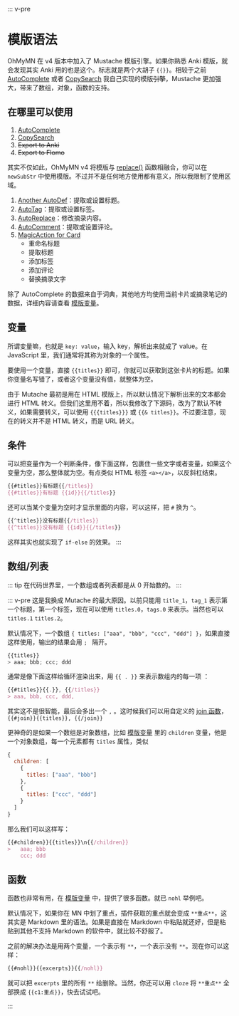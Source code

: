 ::: v-pre

# 模版语法

OhMyMN 在 v4 版本中加入了 Mustache 模版引擎。如果你熟悉 Anki 模版，就会发现其实 Anki 用的也是这个。标志就是两个大胡子 `{{}}`。相较于之前 [AutoComplete](modules/autocomplete) 或者 [CopySearch](modules/copysearch) 我自己实现的模版~~引擎~~，Mustache 更加强大，带来了数组，对象，函数的支持。

## 在哪里可以使用

1. [AutoComplete](modules/autocomplete)
2. [CopySearch](modules/copysearch)
3. ~~Export to Anki~~
4. ~~Export to Flomo~~

其实不仅如此，OhMyMN v4 将模版与 [replace()](replace) 函数相融合，你可以在 `newSubStr` 中使用模版。不过并不是任何地方使用都有意义，所以我限制了使用区域。

1. [Another AutoDef](modules/anotherautodef)：提取或设置标题。
2. [AutoTag](modules/autotag.md)：提取或设置标签。
3. [AutoReplace](modules/autoreplace.md)：修改摘录内容。
4. [AutoComment](modules/autocomment.md)：提取或设置评论。
5. [MagicAction for Card](modules/magicaction4card)
   - 重命名标题
   - 提取标题
   - 添加标签
   - 添加评论
   - 替换摘录文字

除了 AutoComplete 的数据来自于词典，其他地方均使用当前卡片或摘录笔记的数据，详细内容请查看 [模版变量](vars.md)。

## 变量

所谓变量嘛，也就是 `key: value`，输入 key，解析出来就成了 value。在 JavaScript 里，我们通常将其称为对象的一个属性。

要使用一个变量，直接 `{{titles}}` 即可，你就可以获取到这张卡片的标题。如果你变量名写错了，或者这个变量没有值，就整体为空。

由于 Mutache 最初是用在 HTML 模版上，所以默认情况下解析出来的文本都会进行 HTML 转义。但我们这里用不着，所以我修改了下源码，改为了默认不转义，如果需要转义，可以使用 `{{{titles}}}` 或 `{{& titles}}`。不过要注意，现在的转义并不是 HTML 转义，而是 URL 转义。

## 条件

可以把变量作为一个判断条件，像下面这样，包裹住一些文字或者变量，如果这个变量为空，那么整体就为空。有点类似 HTML 标签 `<a></a>`，以反斜杠结束。

```js
{{#titles}}有标题{{/titles}}
{{#titles}}有标题 {{id}}{{/titles}}
```

还可以当某个变量为空时才显示里面的内容，可以这样，把 `#` 换为 `^`。

```js
{{^titles}}没有标题{{/titles}}
{{^titles}}没有标题 {{id}}{{/titles}}
```

这样其实也就实现了 `if-else` 的效果。
:::

## 数组/列表

::: tip
在代码世界里，一个数组或者列表都是从 0 开始数的。
:::

::: v-pre
这是我换成 Mutache 的最大原因。以前只能用 `title_1`，`tag_1` 表示第一个标题，第一个标签，现在可以使用 `titles.0`，`tags.0` 来表示。当然也可以 `titles.1` `titles.2`。

默认情况下，一个数组 `{ titles: ["aaa", "bbb", "ccc", "ddd"] }`，如果直接这样使用，输出的结果会用 `; ` 隔开。

```js
{{titles}}
> aaa; bbb; ccc; ddd
```

通常是像下面这样给循环渲染出来，用 `{{ . }}` 来表示数组内的每一项 ：

```js
{{#titles}}{{.}}, {{/titles}}
> aaa, bbb, ccc, ddd,
```

其实这不是很智能，最后会多出一个 `,` 。这时候我们可以用自定义的 [join 函数](vars.md#函数)，`{{#join}}{{titles}}, {{/join}}`

更神奇的是如果一个数组是对象数组，比如 [模版变量](vars) 里的 `children` 变量，他是一个对象数组，每一个元素都有 `titles` 属性，类似

```js
{
  children: [
    {
      titles: ["aaa", "bbb"]
    },
    {
      titles: ["ccc", "ddd"]
    }
  ]
}
```

那么我们可以这样写：

```js
{{#children}}{{titles}}\n{{/children}}
>   aaa; bbb
    ccc; ddd
```

## 函数

函数也非常有用，在 [模版变量](vars#函数) 中，提供了很多函数。就已 `nohl` 举例吧。

默认情况下，如果你在 MN 中划了重点，插件获取的重点就会变成 `**重点**`，这其实是 Markdown 里的语法。如果是直接在 Markdown 中粘贴就还好，但是粘贴到其他不支持 Markdown 的软件中，就比较不舒服了。

之前的解决办法是用两个变量，一个表示有 `**`，一个表示没有 `**`。现在你可以这样：

```js
{{#nohl}}{{excerpts}}{{/nohl}}
```

就可以把 `excerpts` 里的所有 `**` 给删除。当然，你还可以用 `cloze` 将 `**重点**` 全部换成 `{{c1:重点}}`，快去试试吧。

:::

